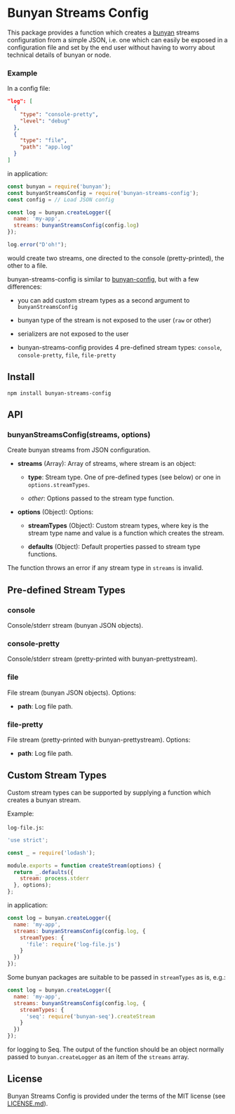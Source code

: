Bunyan Streams Config
=====================

This package provides a function which creates a [bunyan](https://github.com/trentm/node-bunyan)
streams configuration from a simple JSON, i.e. one which can easily be exposed
in a configuration file and set by the end user without having to worry about
technical details of bunyan or node.

### Example

In a config file:

```json
"log": [
  {
    "type": "console-pretty",
    "level": "debug"
  },
  {
    "type": "file",
    "path": "app.log"
  }
]
```

in application:

```js
const bunyan = require('bunyan');
const bunyanStreamsConfig = require('bunyan-streams-config');
const config = // Load JSON config

const log = bunyan.createLogger({
  name: 'my-app',
  streams: bunyanStreamsConfig(config.log)
});

log.error("D'oh!");
```

would create two streams, one directed to the console (pretty-printed),
the other to a file.

bunyan-streams-config is similar to [bunyan-config](https://github.com/edappy/bunyan-config),
but with a few differences:

- you can add custom stream types as a second argument to `bunyanStreamsConfig`

- bunyan type of the stream is not exposed to the user (`raw` or other)

- serializers are not exposed to the user

- bunyan-streams-config provides 4 pre-defined stream types:
    `console`, `console-pretty`, `file`, `file-pretty`

Install
-------

    npm install bunyan-streams-config

API
---

### bunyanStreamsConfig(streams, options)

Create bunyan streams from JSON configuration.

- **streams** (Array): Array of streams, where stream is an object:

    - **type**: Stream type. One of pre-defined types (see below) or one in
        `options.streamTypes`.

    - *other*: Options passed to the stream type function.

- **options** (Object): Options:

    - **streamTypes** (Object): Custom stream types, where key is the stream
        type name and value is a function which creates the stream.

    - **defaults** (Object): Default properties passed to stream type functions.

The function throws an error if any stream type in `streams` is invalid.

Pre-defined Stream Types
------------------------

### console

Console/stderr stream (bunyan JSON objects).

### console-pretty

Console/stderr stream (pretty-printed with bunyan-prettystream).

### file

File stream (bunyan JSON objects). Options:

- **path**: Log file path.

### file-pretty

File stream (pretty-printed with bunyan-prettystream). Options:

- **path**: Log file path.

Custom Stream Types
-------------------

Custom stream types can be supported by supplying a function which creates
a bunyan stream.

Example:

`log-file.js`:

```js
'use strict';

const _ = require('lodash');

module.exports = function createStream(options) {
  return _.defaults({
    stream: process.stderr
  }, options);
};
```

in application:

```js
const log = bunyan.createLogger({
  name: 'my-app',
  streams: bunyanStreamsConfig(config.log, {
    streamTypes: {
      'file': require('log-file.js')
    }
  })
});
```

Some bunyan packages are suitable to be passed in `streamTypes` as is, e.g.:

```js
const log = bunyan.createLogger({
  name: 'my-app',
  streams: bunyanStreamsConfig(config.log, {
    streamTypes: {
      'seq': require('bunyan-seq').createStream
    }
  })
});
```

for logging to Seq. The output of the function should be an object normally
passed to `bunyan.createLogger` as an item of the `streams` array.

License
-------

Bunyan Streams Config is provided under the terms of the MIT license
(see [LICENSE.md](LICENSE.md)).
